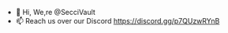 - 👋 Hi, We,re @SecciVault
- 📫 Reach us over our Discord https://discord.gg/p7QUzwRYnB

<!---
SecciVault/SecciVault is a ✨ special ✨ repository because its `README.md` (this file) appears on your GitHub profile.
You can click the Preview link to take a look at your changes.
--->
